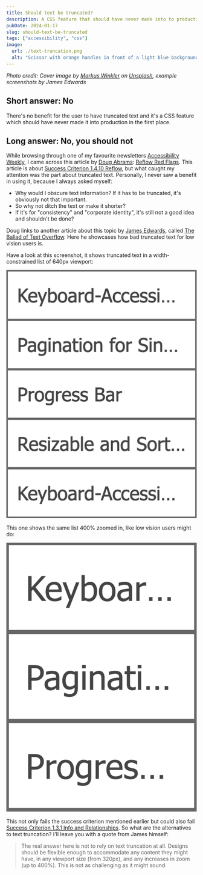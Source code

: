 ```yaml
---
title: Should text be truncated?
description: A CSS feature that should have never made into to production, and why you sh...
pubDate: 2024-01-17
slug: should-text-be-truncated
tags: ["accessibility", "css"]
image:
  url: ./text-truncation.png
  alt: "Scissor with orange handles in front of a light blue background. The words 'Success Criterion 1.4.10 Reflow' are fragmented and seem to be cut off. Also the word 'Reflow' has been truncated."
---
```


_Photo credit: Cover image by [Markus Winkler](https://unsplash.com/@markuswinkler?utm_content=creditCopyText&utm_medium=referral&utm_source=unsplash) on [Unsplash](https://unsplash.com/photos/silver-scissors-on-blue-surface-bNhCzmKZ_dI?utm_content=creditCopyText&utm_medium=referral&utm_source=unsplash), example screenshots by James Edwards_

## Short answer: No

There's no benefit for the user to have truncated text and it's a CSS feature which should have never made it into production in the first place.

## Long answer: No, you should not

While browsing through one of my favourite newsletters [Accessibility Weekly](https://a11yweekly.com/), I came across this article by [Doug Abrams](https://www.tpgi.com/author/doug/): [Reflow Red Flags](https://www.tpgi.com/reflow-red-flags/). This article is about [Success Criterion 1.4.10 Reflow](https://www.w3.org/TR/WCAG21/#reflow), but what caught my attention was the part about truncated text. Personally, I never saw a benefit in using it, because I always asked myself:

- Why would I obscure text information? If it has to be truncated, it's obviously not that important.
- So why not ditch the text or make it shorter?
- If it's for "consistency" and "corporate identity", it's still not a good idea and shouldn't be done?

Doug links to another article about this topic by [James Edwards](https://www.tpgi.com/author/brothercake/), called [The Ballad of Text Overflow](https://www.tpgi.com/the-ballad-of-text-overflow/). Here he showcases how bad truncated text for low vision users is.

Have a look at this screenshot, it shows truncated text in a width-constrained list of 640px viewport:

![A text list in which each item is truncated using text-overflow, so you can only read the first two or three words of each link, followed by an ellipsis.](truncated-list.png)

This one shows the same list 400% zoomed in, like low vision users might do:

![The same list viewed at 400% zoom, in which the text is so large that it's only possible to read the first few letters of each word.](truncated.png)

This not only fails the success criterion mentioned earlier but could also fail [Success Criterion 1.3.1 Info and Relationships](https://www.w3.org/TR/WCAG/#info-and-relationships). So what are the alternatives to text truncation? I'll leave you with a quote from James himself:

> The real answer here is not to rely on text truncation at all.
> Designs should be flexible enough to accommodate any content they might have, in any viewport size (from 320px), and any increases in zoom (up to 400%).
> This is not as challenging as it might sound.
